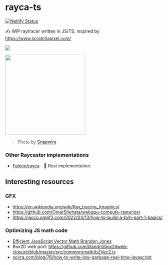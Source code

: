 # rayca-ts

[![Netlify Status](https://api.netlify.com/api/v1/badges/39bb4441-4f1d-4847-aeaa-2439d09c004e/deploy-status)](https://app.netlify.com/sites/js-ray/deploys)

✍️ WIP raytracer written in JS/TS, inspired by https://www.scratchapixel.com/

![](https://imgur.com/Bc8Noxd.png)

<img width=256 src="https://i.imgur.com/VvSo7iT.png" >

> Photo by [Snapwire](https://www.pexels.com/photo/photo-of-gray-cat-looking-up-against-black-background-730896/)

### Other Raycaster implementations

- [Fahien/rayca](https://github.com/Fahien/rayca) - 🦀 Rust implementation.

## Interesting resources

### GFX

- https://en.wikipedia.org/wiki/Ray_tracing_(graphics)
- https://github.com/OmarShehata/webgpu-compute-rasterizer
- https://jacco.ompf2.com/2022/04/13/how-to-build-a-bvh-part-1-basics/

### Optimizing JS math code

- [Efficient JavaScript Vector Math Brandon Jones](http://media.tojicode.com/sfjs-vectors/)
- Box2D web port: https://github.com/illandril/box2dweb-closure/blob/master/src/common/math/b2Vec2.js
- [scirra.com/blog/76/how-to-write-low-garbage-real-time-javascript](http://web.archive.org/web/20140724034530/https://www.scirra.com/blog/76/how-to-write-low-garbage-real-time-javascript)

